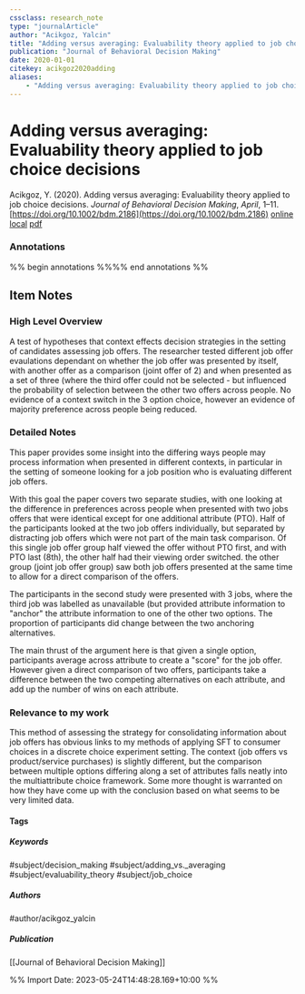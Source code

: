 ```yaml
---
cssclass: research_note
type: "journalArticle"
author: "Acikgoz, Yalcin"
title: "Adding versus averaging: Evaluability theory applied to job choice decisions"
publication: "Journal of Behavioral Decision Making"
date: 2020-01-01
citekey: acikgoz2020adding
aliases: 
    - "Adding versus averaging: Evaluability theory applied to job choice decisions"
---
```


# Adding versus averaging: Evaluability theory applied to job choice decisions

Acikgoz, Y. (2020). Adding versus averaging: Evaluability theory applied to job choice decisions. _Journal of Behavioral Decision Making_, _April_, 1–11. [https://doi.org/10.1002/bdm.2186](https://doi.org/10.1002/bdm.2186)
[online](http://zotero.org/users/local/kZl3QdXV/items/47MN34IZ) [local](zotero://select/library/items/47MN34IZ) [pdf](file:///home/gjc216/Zotero/storage/CYNEUASR/bdm.2186.pdf)
 

 
### Annotations
%% begin annotations %%%% end annotations %%

## Item Notes

### High Level Overview

A test of hypotheses that context effects decision strategies in the
setting of candidates assessing job offers. The researcher tested
different job offer evaulations dependant on whether the job offer was
presented by itself, with another offer as a comparison (joint offer of
2) and when presented as a set of three (where the third offer could not
be selected - but influenced the probability of selection between the
other two offers across people. No evidence of a context switch in the 3
option choice, however an evidence of majority preference across people
being reduced.

### Detailed Notes

This paper provides some insight into the differing ways people may
process information when presented in different contexts, in particular
in the setting of someone looking for a job position who is evaluating
different job offers.

With this goal the paper covers two separate studies, with one looking
at the difference in preferences across people when presented with two
jobs offers that were identical except for one additional attribute
(PTO). Half of the participants looked at the two job offers
individually, but separated by distracting job offers which were not
part of the main task comparison. Of this single job offer group half
viewed the offer without PTO first, and with PTO last (8th), the other
half had their viewing order switched. the other group (joint job offer
group) saw both job offers presented at the same time to allow for a
direct comparison of the offers.

The participants in the second study were presented with 3 jobs, where
the third job was labelled as unavailable (but provided attribute
information to "anchor" the attribute information to one of the other
two options. The proportion of participants did change between the two
anchoring alternatives.

The main thrust of the argument here is that given a single option,
participants average across attribute to create a "score" for the job
offer. However given a direct comparison of two offers, participants
take a difference between the two competing alternatives on each
attribute, and add up the number of wins on each attribute.

### Relevance to my work

This method of assessing the strategy for consolidating information
about job offers has obvious links to my methods of applying SFT to
consumer choices in a discrete choice experiment setting. The context
(job offers vs product/service purchases) is slightly different, but the
comparison between multiple options differing along a set of attributes
falls neatly into the multiattribute choice framework. Some more thought
is warranted on how they have come up with the conclusion based on what
seems to be very limited data.

#### Tags

##### Keywords

#subject/decision_making #subject/adding_vs._averaging #subject/evaluability_theory #subject/job_choice

##### Authors

#author/acikgoz_yalcin

##### Publication

[[Journal of Behavioral Decision Making]]


%% Import Date: 2023-05-24T14:48:28.169+10:00 %%
